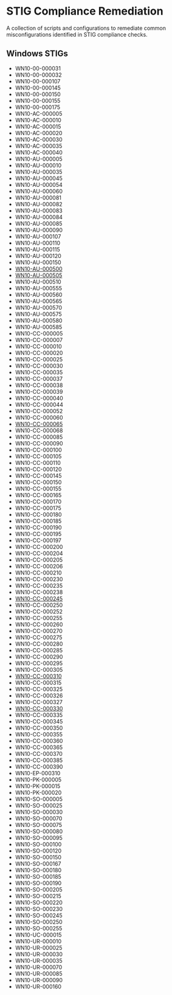 # STIG Compliance Remediation

A collection of scripts and configurations to remediate common misconfigurations identified in STIG compliance checks.

## Windows STIGs
- WN10-00-000031  
- WN10-00-000032  
- WN10-00-000107  
- WN10-00-000145  
- WN10-00-000150  
- WN10-00-000155  
- WN10-00-000175  
- WN10-AC-000005  
- WN10-AC-000010  
- WN10-AC-000015  
- WN10-AC-000020  
- WN10-AC-000030  
- WN10-AC-000035  
- WN10-AC-000040  
- WN10-AU-000005  
- WN10-AU-000010  
- WN10-AU-000035  
- WN10-AU-000045  
- WN10-AU-000054  
- WN10-AU-000060  
- WN10-AU-000081  
- WN10-AU-000082  
- WN10-AU-000083  
- WN10-AU-000084  
- WN10-AU-000085  
- WN10-AU-000090  
- WN10-AU-000107  
- WN10-AU-000110  
- WN10-AU-000115  
- WN10-AU-000120  
- WN10-AU-000150  
- [WN10-AU-000500](windows/WN10-AU-000500.ps1)  
- [WN10-AU-000505](windows/WN10-AU-000505.ps1)  
- WN10-AU-000510  
- WN10-AU-000555  
- WN10-AU-000560  
- WN10-AU-000565  
- WN10-AU-000570  
- WN10-AU-000575  
- WN10-AU-000580  
- WN10-AU-000585  
- WN10-CC-000005  
- WN10-CC-000007  
- WN10-CC-000010  
- WN10-CC-000020  
- WN10-CC-000025  
- WN10-CC-000030  
- WN10-CC-000035  
- WN10-CC-000037  
- WN10-CC-000038  
- WN10-CC-000039  
- WN10-CC-000040  
- WN10-CC-000044  
- WN10-CC-000052  
- WN10-CC-000060  
- [WN10-CC-000065](windows/WN10-CC-000065.ps1)  
- WN10-CC-000068  
- WN10-CC-000085  
- WN10-CC-000090  
- WN10-CC-000100  
- WN10-CC-000105  
- WN10-CC-000110  
- WN10-CC-000120  
- WN10-CC-000145  
- WN10-CC-000150  
- WN10-CC-000155  
- WN10-CC-000165  
- WN10-CC-000170  
- WN10-CC-000175  
- WN10-CC-000180  
- WN10-CC-000185  
- WN10-CC-000190  
- WN10-CC-000195  
- WN10-CC-000197  
- WN10-CC-000200  
- WN10-CC-000204  
- WN10-CC-000205  
- WN10-CC-000206  
- WN10-CC-000210  
- WN10-CC-000230  
- WN10-CC-000235  
- WN10-CC-000238  
- [WN10-CC-000245](windows/WN10-CC-000245.ps1)  
- WN10-CC-000250  
- WN10-CC-000252  
- WN10-CC-000255  
- WN10-CC-000260  
- WN10-CC-000270  
- WN10-CC-000275  
- WN10-CC-000280  
- WN10-CC-000285  
- WN10-CC-000290  
- WN10-CC-000295  
- WN10-CC-000305  
- [WN10-CC-000310](windows/WN10-CC-000310.ps1)  
- WN10-CC-000315  
- WN10-CC-000325  
- WN10-CC-000326  
- WN10-CC-000327  
- [WN10-CC-000330](windows/WN10-CC-000330.ps1)  
- WN10-CC-000335  
- WN10-CC-000345  
- WN10-CC-000350  
- WN10-CC-000355  
- WN10-CC-000360  
- WN10-CC-000365  
- WN10-CC-000370  
- WN10-CC-000385  
- WN10-CC-000390  
- WN10-EP-000310  
- WN10-PK-000005  
- WN10-PK-000015  
- WN10-PK-000020  
- WN10-SO-000005  
- WN10-SO-000025  
- WN10-SO-000030  
- WN10-SO-000070  
- WN10-SO-000075  
- WN10-SO-000080  
- WN10-SO-000095  
- WN10-SO-000100  
- WN10-SO-000120  
- WN10-SO-000150  
- WN10-SO-000167  
- WN10-SO-000180  
- WN10-SO-000185  
- WN10-SO-000190  
- WN10-SO-000205  
- WN10-SO-000215  
- WN10-SO-000220  
- WN10-SO-000230  
- WN10-SO-000245  
- WN10-SO-000250  
- WN10-SO-000255  
- WN10-UC-000015  
- WN10-UR-000010  
- WN10-UR-000025  
- WN10-UR-000030  
- WN10-UR-000035  
- WN10-UR-000070  
- WN10-UR-000085  
- WN10-UR-000090  
- WN10-UR-000160  
